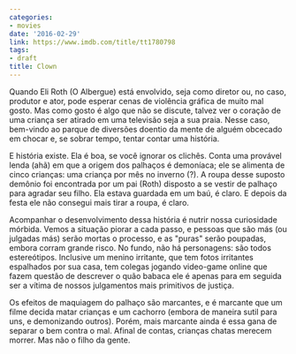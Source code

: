 ```yaml
---
categories:
- movies
date: '2016-02-29'
link: https://www.imdb.com/title/tt1780798
tags:
- draft
title: Clown
---
```


Quando Eli Roth (O Albergue) está envolvido, seja como diretor ou, no caso, produtor e ator, pode esperar cenas de violência gráfica de muito mal gosto. Mas como gosto é algo que não se discute, talvez ver o coração de uma criança ser atirado em uma televisão seja a sua praia. Nesse caso, bem-vindo ao parque de diversões doentio da mente de alguém obcecado em chocar e, se sobrar tempo, tentar contar uma história.

E história existe. Ela é boa, se você ignorar os clichês. Conta uma provável lenda (ahã) em que a origem dos palhaços é demoníaca; ele se alimenta de cinco crianças: uma criança por mês no inverno (?). A roupa desse suposto demônio foi encontrada por um pai (Roth) disposto a se vestir de palhaço para agradar seu filho. Ela estava guardada em um baú, é claro. E depois da festa ele não consegui mais tirar a roupa, é claro.

Acompanhar o desenvolvimento dessa história é nutrir nossa curiosidade mórbida. Vemos a situação piorar a cada passo, e pessoas que são más (ou julgadas más) serão mortas o processo, e as "puras" serão poupadas, embora corram grande risco. No fundo, não há personagens: são todos estereótipos. Inclusive um menino irritante, que tem fotos irritantes espalhados por sua casa, tem colegas jogando video-game online que fazem questão de descrever o quão babaca ele é apenas para em seguida ser a vítima de nossos julgamentos mais primitivos de justiça.

Os efeitos de maquiagem do palhaço são marcantes, e é marcante que um filme decida matar crianças e um cachorro (embora de maneira sutil para uns, e demonizando outros). Porém, mais marcante ainda é essa gana de separar o bem contra o mal. Afinal de contas, crianças chatas merecem morrer. Mas não o filho da gente.